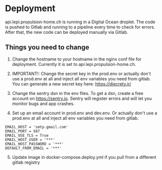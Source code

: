 # Deployment

api.lepi.propulsion-home.ch is running in a Digital Ocean droplet. The code is pushed to Gitlab and running to a pipeline every time to check for errors. After that, the new code can be deployed manually via Gitlab.

## Things you need to change
1. Change the hostname to your hostname in the nginx conf file for deployment. Currently it is set to api.lepi.propulsion-home.ch.

2. IMPORTANT!: Change the secret key in the prod.env or actually don't use a prod.env at all and inject all env variables 
you need from gitlab. You can generate a new secret key here: https://djecrety.ir/

3. Change the sentry dsn in the env files. To get a dsn, create a free account on https://sentry.io. Sentry will register
errors and will let you monitor bugs and app crashes.

4. Set up an email account in prod.env and dev.env. Or actually don't use a prod.env at all and inject all env variables 
you need from gitlab.

```
EMAIL_HOST = 'smtp.gmail.com'
EMAIL_PORT = 587
EMAIL_USE_TLS = True
EMAIL_HOST_USER = '***'
EMAIL_HOST_PASSWORD = '***'
DEFAULT_FROM_EMAIL = '***'
```

5. Update image in docker-compose.deploy.yml if you pull from a different gitlab registry
